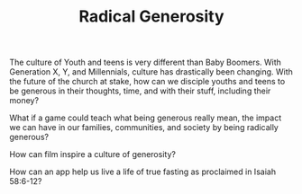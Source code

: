﻿---
title: Radical Generosity
intro: How can you help the youth and teen generation be radically generous, going beyond the norm? 
champions:
- name:
    Austin Christian Technologists and Entrepreneurs
  logo:
    austin-christian-entrepreneurs.jpg
---
The culture of Youth and teens is very different than Baby Boomers. With Generation X, Y, and Millennials, culture has drastically been changing. With the future of the church at stake, how can we disciple youths and teens to be generous in their thoughts, time, and with their stuff, including their money?

What if a game could teach what being generous really mean, the impact we can have in our families, communities, and society by being radically generous? 

How can film inspire a culture of generosity?

How can an app help us live a life of true fasting as proclaimed in Isaiah 58:6-12?





